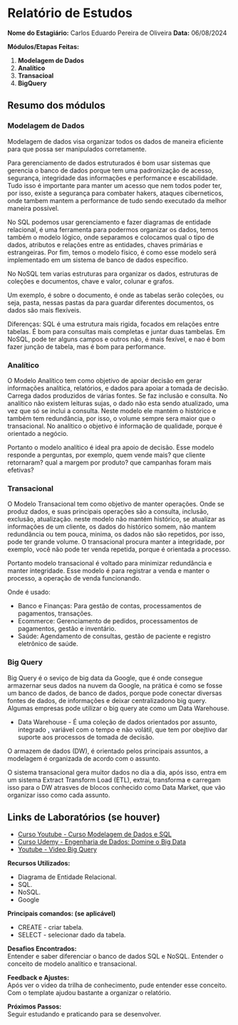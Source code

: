 # Relatório de Estudos

**Nome do Estagiário:** Carlos Eduardo Pereira de Oliveira 
**Data:** 06/08/2024

**Módulos/Etapas Feitas:**  
1. **Modelagem de Dados**
2. **Analítico**
3. **Transacioal** 
4. **BigQuery**

## Resumo dos módulos 

### **Modelagem de Dados**

Modelagem de dados visa organizar todos os dados de maneira eficiente para que possa ser manipulados corretamente. 

Para gerenciamento de dados estruturados é bom usar sistemas que gerencia o banco de dados porque tem uma padronização de acesso, segurança, integridade das informações e performance e escabilidade. Tudo isso é importante para manter um acesso que nem todos poder ter, por isso, existe a segurança para combater hakers, ataques ciberneticos, onde tambem mantem a performance de tudo sendo executado da melhor maneira possível.

No SQL podemos usar gerenciamento e fazer diagramas de entidade relacional, é uma ferramenta para podermos organizar os dados, temos também o modelo lógico, onde separamos e colocamos qual o tipo de dados, atributos e relações entre as entidades, chaves primárias e estrangeiras. Por fim, temos o modelo físico, é como esse modelo será implementado em um sistema de banco de dados especifico.

No NoSQL tem varias estruturas para organizar os dados, estruturas de coleções e documentos, chave e valor, colunar e grafos.

Um exemplo, é sobre o documento, é onde as tabelas serão coleções, ou seja, pasta, nessas pastas da para guardar diferentes documentos, os dados são mais flexíveis.

Diferenças: SQL é uma estrutura mais rigida, focados em relações entre tabelas. É bom para consultas mais completas e juntar duas tambelas. Em NoSQL, pode ter alguns campos e outros não, é mais fexível, e nao é bom fazer junção de tabela, mas é bom para performance.

### **Analítico**

O Modelo Analítico tem como objetivo de apoiar decisão em gerar informações analítica, relatórios, e dados para apoiar a tomada de decisão. Carrega dados produzidos de várias fontes. Se faz inclusão e consulta. No analítico não existem leituras sujas, o dado não esta sendo atualizado, uma vez que só se inclui a consulta. Neste modelo ele mantém o histórico e também tem redundância, por isso, o volume sempre sera maior que o transacional. No analítico o objetivo é informação de qualidade, porque é orientado a negócio.

Portanto o modelo analítico é ideal pra apoio de decisão. Esse modelo responde a perguntas, por exemplo, quem vende mais? que cliente retornaram? qual a margem por produto? que campanhas foram mais efetivas? 

### **Transacional** 

O Modelo Transacional tem como objetivo de manter operações. Onde se produz dados, e suas principais operações são a consulta, inclusão, exclusão, atualização. neste modelo não mantém histórico, se atualizar as informações de um cliente, os dados do histórico somem, não mantem redundância ou tem pouca, minima, os dados não são repetidos, por isso, pode ter grande volume. O transacional procura manter a integridade, por exemplo, você não pode ter venda repetida, porque é orientada a processo.

Portanto modelo transacional é voltado para minimizar redundância e manter integridade. Esse modelo é para registrar a venda e manter o processo, a operação de venda funcionando.

Onde é usado:
- Banco e Finanças: Para gestão de contas, processamentos de pagamentos, transações.
- Ecommerce: Gerenciamento de pedidos, processamentos de pagamentos, gestão e inventário.
- Saúde: Agendamento de consultas, gestão de paciente e registro eletrônico de saúde.

### **Big Query** 

Big Query é o seviço de big data da Google, que é onde consegue armazernar seus dados na nuvem da Google, na prática é como se fosse um banco de dados, de banco de dados, porque pode conectar diversas fontes de dados, de informações e deixar centralizadono big query. Algumas empresas pode utilizar o big query ate como um Data Warehouse.

- Data Warehouse - É uma coleção de dados orientados por assunto, integrado , variável com o tempo e não volátil, que tem por obejtivo dar suporte aos processos de tomada de decisão.

O armazem de dados (DW), é orientado pelos principais assuntos, a modelagem é organizada de acordo com o assunto. 

O sistema transacional gera muitor dados no dia a dia, após isso, entra em um sistema Extract Transform Load (ETL), extrai, transforma e carregam isso para o DW atrasves de blocos conhecido como Data Market, que vão organizar isso como cada assunto. 

## Links de Laboratórios (se houver)
- [Curso Youtube - Curso Modelagem de Dados e SQL](https://www.youtube.com/watch?v=SEnnucNP1h0)
- [Curso Udemy - Engenharia de Dados: Domine o Big Data](https://www.udemy.com/course/engenheiro-de-dados/?couponCode=KEEPLEARNING)
- [Youtube - Video Big Query](https://www.youtube.com/watch?v=fZkEDWTSfB0)

**Recursos Utilizados:**  
- Diagrama de Entidade Relacional.
- SQL.
- NoSQL.
- Google

**Principais comandos: (se aplicável)**  
- CREATE - criar tabela.
- SELECT - selecionar dado da tabela.


**Desafios Encontrados:**  
Entender e saber diferenciar o banco de dados SQL e NoSQL.
Entender o conceito de modelo analítico e transacional.

**Feedback e Ajustes:**  
Após ver o video da trilha de conhecimento, pude entender esse conceito.
Com o template ajudou bastante a organizar o relatório.

**Próximos Passos:**  
Seguir estudando e praticando para se desenvolver.